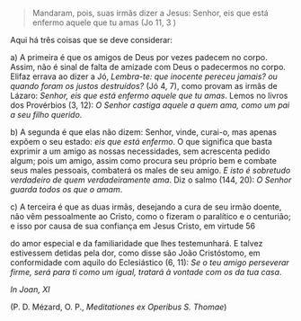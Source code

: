 
> Mandaram, pois, suas irmãs dizer a Jesus: Senhor, eis que está enfermo aquele que tu amas (Jo 11, 3 )

Aqui há três coisas que se deve considerar:

a) A primeira é que os amigos de Deus por vezes padecem no corpo. Assim, não é sinal de falta de amizade com Deus o padecermos no corpo. Elifaz errava ao dizer a Jó, *Lembra-te: que inocente pereceu jamais? ou quando foram os justos destruídos?* (Jó 4, 7), como provam as irmãs de Lázaro: *Senhor, eis que está enfermo aquele que tu amas*. Lemos no livros dos Provérbios (3, 12): *O Senhor castiga aquele a quem ama, como um pai a seu filho querido*.

b) A segunda é que elas não dizem: Senhor, vinde, curai-o, mas apenas expõem o seu estado: *eis que está enfermo*. O que significa que basta exprimir a um amigo as nossas necessidades, sem acrescenta pedido algum; pois um amigo, assim como procura seu próprio bem e combate seus males pessoais, combaterá os males de seu amigo. *E isto é sobretudo verdadeiro de quem verdadeiramente ama*. Diz o salmo (144, 20): *O Senhor guarda todos os que o amam*.

c) A terceira é que as duas irmãs, desejando a cura de seu irmão doente, não vêm pessoalmente ao Cristo, como o fizeram o paralítico e o centurião; e isso por causa de sua confiança em Jesus Cristo, em virtude 56

do amor especial e da familiaridade que lhes testemunhará. E talvez estivessem detidas pela dor, como disse são João Cristóstomo, em conformidade com aquilo do Eclesiástico (6, 11): *Se o teu amigo perseverar firme, será para ti como um igual, tratará à vontade com os da tua casa*.

*In Joan, XI*

(P. D. Mézard, O. P., *Meditationes ex Operibus S. Thomae*)


